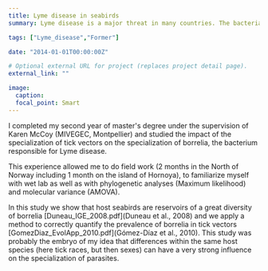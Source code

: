 ```yaml
---
title: Lyme disease in seabirds
summary: Lyme disease is a major threat in many countries. The bacteria responsible for it is mainly transmitted by ticks feeding on mammals. We studied the role of seabirds as reservoir.

tags: ["Lyme_disease","Former"]

date: "2014-01-01T00:00:00Z"

# Optional external URL for project (replaces project detail page).
external_link: ""

image:
  caption:
  focal_point: Smart
---
```


I completed my second year of master's degree under the supervision of Karen McCoy (MIVEGEC, Montpellier) and studied the impact of the specialization of tick vectors  on the specialization of borrelia, the bacterium responsible for  Lyme disease. 

This experience allowed me to do field work (2 months in the North of Norway including 1 month on the island of Hornoya), to familiarize myself with wet lab as well as with  phylogenetic analyses (Maximum likelihood) and molecular variance (AMOVA). 

In this study we show that host seabirds are reservoirs of a great diversity of borrelia [Duneau_IGE_2008.pdf](Duneau et al., 2008) and we apply a method to correctly quantify the prevalence of borrelia in tick vectors [GomezDiaz_EvolApp_2010.pdf](Gómez-Díaz et al., 2010). This study was probably the embryo of my idea that differences within the same host species (here tick races, but then sexes) can have a very strong influence on the specialization of parasites.

